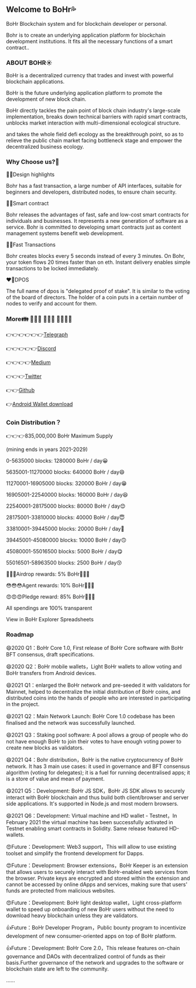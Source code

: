 ## Welcome to BoHr💦

BoHr Blockchain system and for blockchain developer or personal.

Bohr is to create an underlying application platform for blockchain development institutions. It fits all the necessary functions of a smart contract..

### ABOUT BOHR☀️

BoHr is a decentralized currency that trades and invest with powerful blockchain applications.

BoHr is the future underlying application platform to promote the development of new block chain.

BoHr directly tackles the pain point of block chain industry's large-scale implementation, breaks down technical barriers with rapid smart contracts, unblocks market interaction with multi-dimensional ecological structure.

and takes the whole field defi ecology as the breakthrough point, so as to relieve the public chain market facing bottleneck stage and empower the decentralized business ecology.


### Why Choose us?🌈

😮‍💨Design highlights

Bohr has a fast transaction, a large number of API interfaces, suitable for beginners and developers, distributed nodes, to ensure chain security.

😵‍💫Smart contract

Bohr releases the advantages of fast, safe and low-cost smart contracts for individuals and businesses. It represents a new generation of software as a service. Bohr is committed to developing smart contracts just as content management systems benefit web development.

😶‍🌫️Fast Transactions

Bohr creates blocks every 5 seconds instead of every 3 minutes. On Bohr, your token flows 20 times faster than on eth. Instant delivery enables simple transactions to be locked immediately.

❤️‍🔥DPOS

The full name of dpos is "delegated proof of stake". It is similar to the voting of the board of directors. The holder of a coin puts in a certain number of nodes to verify and account for them.

### More👪 👨‍👩‍👦 👨‍👩‍👧 👨‍👩‍👧‍👦

👉👉👉👉👉👉[Telegraph](http://0.plus/bohrweb/)

👉👉👉👉👉[Discord](https://discord.gg/eKqgFyACWr/)

👉👉👉👉[Medium](https://bohrweb.medium.com/)

👉👉👉[Twitter](https://twitter.com/BOHRweb/)

👉👉[Github](https://github.com/BOHRweb/)

👉[Android Wallet download](https://github.com/BOHRweb/Home/releases)

### Coin Distribution？

👉👉👉835,000,000 BoHr Maximum Supply

(mining ends in years 2021-2029)

0-5635000 blocks: 1280000 BoHr / day😀

5635001-11270000 blocks: 640000 BoHr / day😄

11270001-16905000 blocks: 320000 BoHr / day😁

16905001-22540000 blocks: 160000 BoHr / day😆

22540001-28175000 blocks: 80000 BoHr / day😊

28175001-33810000 blocks: 40000 BoHr / day😇

33810001-39445000 blocks: 20000 BoHr / day🙂

39445001-45080000 blocks: 10000 BoHr / day🙃

45080001-55016500 blocks: 5000 BoHr / day😋

55016501-58963500 blocks: 2500 BoHr / day😚

🔨🔨🔨Airdrop rewards: 5% BoHr💪💪💪

😳😳😳Agent rewards: 10% BoHr💪💪💪

😍😍😍Pledge reward: 85% BoHr💪💪💪

All spendings are 100% transparent

View in BoHr Explorer Spreadsheets

### Roadmap

😄2020 Q1：BoHr Core 1.0, First release of BoHr Core software with BoHr BFT consensus, draft specifications.

😄2020 Q2：BoHr mobile wallets，Light BoHr wallets to allow voting and BoHr transfers from Android devices.

😄2021 Q1：enlarged the BoHr network and pre-seeded it with validators for Mainnet, helped to decentralize the initial distribution of BoHr coins, and distributed coins into the hands of people who are interested in participating in the project.

😄2021 Q2：Main Network Launch: BoHr Core 1.0 codebase has been finalised and the network was successfully launched.

😄2021 Q3：Staking pool software: A pool allows a group of people who do not have enough BoHr to join their votes to have enough voting power to create new blocks as validators.

😄2021 Q4：Bohr distribution，BoHr is the native cryptocurrency of BoHr network. It has 3 main use cases: it used in governance and BFT consensus algorithm (voting for delegates); it is a fuel for running decentralised apps; it is a store of value and mean of payment.

😄2021 Q5：Development: BoHr JS SDK，BoHr JS SDK allows to securely interact with BoHr blockchain and thus build both client/browser and server side applications. It's supported in Node.js and most modern browsers.

😄2021 Q6：Development: Virtual machine and HD wallet - Testnet，In February 2021 the virtual machine has been successfully activated in Testnet enabling smart contracts in Solidity. Same release featured HD-wallets.

😍Future：Development: Web3 support，This will allow to use existing toolset and simplify the frontend development for Dapps.

😍Future：Development: Browser extensions，BoHr Keeper is an extension that allows users to securely interact with BoHr-enabled web services from the browser. Private keys are encrypted and stored within the extension and cannot be accessed by online dApps and services, making sure that users' funds are protected from malicious websites.

😍Future：Development: BoHr light desktop wallet，Light cross-platform wallet to speed up onboarding of new BoHr users without the need to download heavy blockchain unless they are validators.

👍Future：BoHr Developer Program，Public bounty program to incentivize development of new consumer-oriented apps on top of BoHr platform.

👍Future：Development: BoHr Core 2.0，This release features on-chain governance and DAOs with decentralized control of funds as their basis.Further governance of the network and upgrades to the software or blockchain state are left to the community.

……
